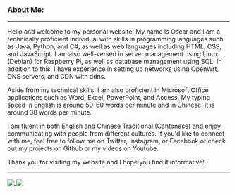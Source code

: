 ### About Me:

---

Hello and welcome to my personal website! My name is Oscar and I am a technically proficient individual with skills in programming languages such as Java, Python, and C#, as well as web languages including HTML, CSS, and JavaScript. I am also well-versed in server management using Linux (Debian) for Raspberry Pi, as well as database management using SQL. In addition to this, I have experience in setting up networks using OpenWrt, DNS servers, and CDN with ddns.

Aside from my technical skills, I am also proficient in Microsoft Office applications such as Word, Excel, PowerPoint, and Access. My typing speed in English is around 50-60 words per minute and in Chinese, it is around 30 words per minute.

I am fluent in both English and Chinese Traditional (Cantonese) and enjoy communicating with people from different cultures. If you'd like to connect with me, feel free to follow me on Twitter, Instagram, or Facebook or check out my projects on Github or my videos on Youtube.

Thank you for visiting my website and I hope you find it informative!

---

<a href="https://github.com/Flucus/">
  <img align="center" src="https://github-readme-stats.vercel.app/api?username=Flucus&rank_icon=github&show_icons=true&show=reviews&theme=github_dark" />
</a>

<a href="https://github.com/Flucus/">
  <img align="center" src="https://github-readme-stats.vercel.app/api/top-langs/?username=Flucus&layout=donut&theme=github_dark" />
</a>
